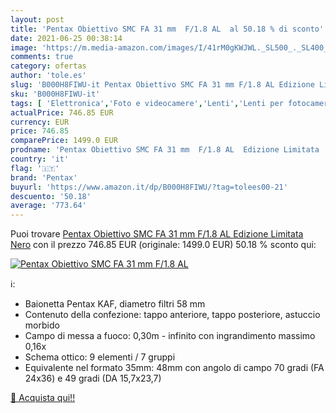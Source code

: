 ```yaml
---
layout: post
title: 'Pentax Obiettivo SMC FA 31 mm  F/1.8 AL  al 50.18 % di sconto'
date: 2021-06-25 00:38:14
image: 'https://m.media-amazon.com/images/I/41rM0gKWJWL._SL500_._SL400_.jpg'
comments: true
category: ofertas
author: 'tole.es'
slug: 'B000H8FIWU-it Pentax Obiettivo SMC FA 31 mm F/1.8 AL Edizione Limitata Nero'
sku: 'B000H8FIWU-it'
tags: [ 'Elettronica','Foto e videocamere','Lenti','Lenti per fotocamera','Lenti per reflex','pentax', ]
actualPrice: 746.85 EUR
currency: EUR
price: 746.85
comparePrice: 1499.0 EUR
prodname: 'Pentax Obiettivo SMC FA 31 mm  F/1.8 AL  Edizione Limitata  Nero'
country: 'it'
flag: '🇮🇹'
brand: 'Pentax'
buyurl: 'https://www.amazon.it/dp/B000H8FIWU/?tag=tolees00-21'
descuento: '50.18'
average: '773.64'
---
```


Puoi trovare [Pentax Obiettivo SMC FA 31 mm  F/1.8 AL  Edizione Limitata  Nero](https://www.amazon.it/dp/B000H8FIWU/?tag=tolees00-21) con il prezzo 746.85 EUR (originale: 1499.0 EUR) 50.18 % sconto qui:

[![Pentax Obiettivo SMC FA 31 mm  F/1.8 AL ](https://m.media-amazon.com/images/I/41rM0gKWJWL._SL500_._SL400_.jpg)](https://www.amazon.it/dp/B000H8FIWU/?tag=tolees00-21)

ℹ️:

- Baionetta Pentax KAF, diametro filtri 58 mm
- Contenuto della confezione: tappo anteriore, tappo posteriore, astuccio morbido
- Campo di messa a fuoco: 0,30m - infinito con ingrandimento massimo 0,16x
- Schema ottico: 9 elementi / 7 gruppi
- Equivalente nel formato 35mm: 48mm con angolo di campo 70 gradi (FA 24x36) e 49 gradi (DA 15,7x23,7)

[🛒 Acquista qui!!](https://www.amazon.it/dp/B000H8FIWU/?tag=tolees00-21)
